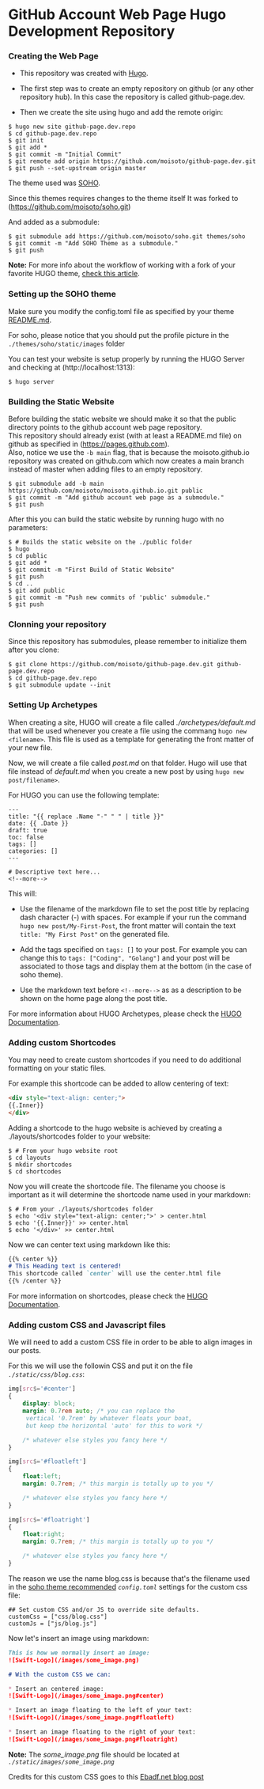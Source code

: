 # GitHub Account Web Page Hugo Development Repository

### Creating the Web Page 

- This repository was created with [Hugo](https://gohugo.io).

- The first step was to create an empty repository on github (or any other repository hub). In this case the repository is called github-page.dev.

- Then we create the site using hugo and add the remote origin:
```shell
$ hugo new site github-page.dev.repo
$ cd github-page.dev.repo
$ git init
$ git add *
$ git commit -m "Initial Commit"
$ git remote add origin https://github.com/moisoto/github-page.dev.git
$ git push --set-upstream origin master
```

The theme used was [SOHO](https://github.com/alexandrevicenzi/soho).

Since this themes requires changes to the theme itself It was forked to (https://github.com/moisoto/soho.git)

And added as a submodule:
```shell
$ git submodule add https://github.com/moisoto/soho.git themes/soho
$ git commit -m "Add SOHO Theme as a submodule."
$ git push
```

**Note:** For more info about the workflow of working with a fork of your favorite HUGO theme, [check this article](https://www.andrewhoog.com/post/git-submodule-for-hugo-themes/).


### Setting up the SOHO theme

Make sure you modify the config.toml file as specified by your theme [README.md](https://github.com/alexandrevicenzi/soho/blob/master/README.md).

For soho, please notice that you should put the profile picture in the `./themes/soho/static/images` folder

You can test your website is setup properly by running the HUGO Server and checking at (http://localhost:1313):
```
$ hugo server
```

### Building the Static Website

Before building the static website we should make it so that the public directory points to the github account web page repository.<br>
This repository should already exist (with at least a README.md file) on github as specified in (https://pages.github.com).<br>
Also, notice we use the `-b main` flag, that is because the moisoto.github.io repository was created on github.com which now creates a main branch instead of master when adding files to an empty repository.
```
$ git submodule add -b main https://github.com/moisoto/moisoto.github.io.git public
$ git commit -m "Add github account web page as a submodule."
$ git push
```

After this you can build the static website by running hugo with no parameters:
```shell
$ # Builds the static website on the ./public folder
$ hugo
$ cd public
$ git add *
$ git commit -m "First Build of Static Website"
$ git push
$ cd ..
$ git add public
$ git commit -m "Push new commits of 'public' submodule."
$ git push
```

### Clonning your repository

Since this repository has submodules, please remember to initialize them after you clone:
```
$ git clone https://github.com/moisoto/github-page.dev.git github-page.dev.repo
$ cd github-page.dev.repo
$ git submodule update --init
```

### Setting Up Archetypes

When creating a site, HUGO will create a file called *./archetypes/default.md* that will be used whenever you create a file using the commang `hugo new <filename>`. This file is used as a template for generating the front matter of your new file.

Now, we will create a file called *post.md* on that folder. Hugo will use that file instead of *default.md* when you create a new post by using `hugo new post/filename>`.

For HUGO you can use the following template:
```
---
title: "{{ replace .Name "-" " " | title }}"
date: {{ .Date }}
draft: true
toc: false
tags: []
categories: []
---

# Descriptive text here...
<!--more-->
```

This will:
* Use the filename of the markdown file to set the post title by replacing dash character (-) with spaces. For example if your run the command `hugo new post/My-First-Post`, the front matter will contain the text `title: "My First Post"` on the generated file.

*  Add the tags specified on `tags: []` to your post. For example you can change this to `tags: ["Coding", "Golang"]` and your post will be associated to those tags and display them at the bottom (in the case of soho theme).

* Use the markdown text before `<!--more-->` as as a description to be shown on the home page along the post title.


For more information about HUGO Archetypes, please check the [HUGO Documentation](https://gohugo.io/content-management/archetypes/).

### Adding custom Shortcodes

You may need to create custom shortcodes if you need to do additional formatting on your static files.

For example this shortcode can be added to allow centering of text:
```html
<div style="text-align: center;">
{{.Inner}}
</div>
```

Adding a shortcode to the hugo website is achieved by creating a ./layouts/shortcodes folder to your website:
```shell
$ # From your hugo website root
$ cd layouts
$ mkdir shortcodes
$ cd shortcodes
```

Now you will create the shortcode file. The filename you choose is important as it will determine the shortcode name used in your markdown:
```shell
$ # From your ./layouts/shortcodes folder
$ echo '<div style="text-align: center;">' > center.html
$ echo '{{.Inner}}' >> center.html
$ echo '</div>' >> center.html
```

Now we can center text using markdown like this:
```markdown
{{% center %}}
# This Heading text is centered!
This shortcode called `center` will use the center.html file
{{% /center %}}
```

For more information on shortcodes, please check the [HUGO Documentation](https://gohugo.io/content-management/shortcodes/).

### Adding custom CSS and Javascript files

We will need to add a custom CSS file in order to be able to align images in our posts.

For this we will use the followin CSS and put it on the file *`./static/css/blog.css`*:
```css
img[src$='#center']
{
    display: block;
    margin: 0.7rem auto; /* you can replace the
     vertical '0.7rem' by whatever floats your boat,
     but keep the horizontal 'auto' for this to work */

    /* whatever else styles you fancy here */
}

img[src$='#floatleft']
{
    float:left;
    margin: 0.7rem; /* this margin is totally up to you */

    /* whatever else styles you fancy here */
}

img[src$='#floatright']
{
    float:right;
    margin: 0.7rem; /* this margin is totally up to you */

    /* whatever else styles you fancy here */
}
```

The reason we use the name blog.css is because that's the filename used in the [soho theme recommended](https://github.com/alexandrevicenzi/soho/blob/master/README.md) *`config.toml`* settings for the custom css file:
```
## Set custom CSS and/or JS to override site defaults.
customCss = ["css/blog.css"]
customJs = ["js/blog.js"]
```

Now let's insert an image using markdown:
```markdown
This is how we normally insert an image:
![Swift-Logo](/images/some_image.png)

# With the custom CSS we can:

* Insert an centered image:
![Swift-Logo](/images/some_image.png#center)

* Insert an image floating to the left of your text:
![Swift-Logo](/images/some_image.png#floatleft)

* Insert an image floating to the right of your text:
![Swift-Logo](/images/some_image.png#floatright)
```

**Note:** The *some_image.png* file should be located at *`./static/images/some_image.png`*

Credits for this custom CSS goes to this [Ebadf.net blog post](http://www.ebadf.net/2016/10/19/centering-images-in-hugo/#the-solution)